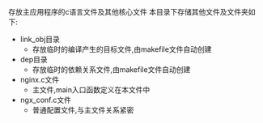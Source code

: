 存放主应用程序的c语言文件及其他核心文件
本目录下存储其他文件及文件夹如下:
- link_obj目录
	- 存放临时的编译产生的目标文件,由makefile文件自动创建
- dep目录
	- 存放临时的依赖关系文件,由makefile文件自动创建
- nginx.c文件
	- 主文件,main入口函数定义在本文件中
- ngx_conf.c文件
	- 普通配置文件,与主文件关系紧密
